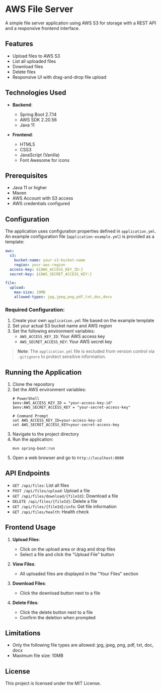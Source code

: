 # AWS File Server

A simple file server application using AWS S3 for storage with a REST API and a responsive frontend interface.

## Features

- Upload files to AWS S3
- List all uploaded files
- Download files
- Delete files
- Responsive UI with drag-and-drop file upload

## Technologies Used

- **Backend**:
  - Spring Boot 2.7.14
  - AWS SDK 2.20.56
  - Java 11

- **Frontend**:
  - HTML5
  - CSS3
  - JavaScript (Vanilla)
  - Font Awesome for icons

## Prerequisites

- Java 11 or higher
- Maven
- AWS Account with S3 access
- AWS credentials configured

## Configuration

The application uses configuration properties defined in `application.yml`. An example configuration file (`application-example.yml`) is provided as a template:

```yaml
aws:
  s3:
    bucket-name: your-s3-bucket-name
    region: your-aws-region
  access-key: ${AWS_ACCESS_KEY_ID:}
  secret-key: ${AWS_SECRET_ACCESS_KEY:}

file:
  upload:
    max-size: 10MB
    allowed-types: jpg,jpeg,png,pdf,txt,doc,docx
```

### Required Configuration:

1. Create your own `application.yml` file based on the example template
2. Set your actual S3 bucket name and AWS region
3. Set the following environment variables:
   - `AWS_ACCESS_KEY_ID`: Your AWS access key
   - `AWS_SECRET_ACCESS_KEY`: Your AWS secret key

> **Note**: The `application.yml` file is excluded from version control via `.gitignore` to protect sensitive information.

## Running the Application

1. Clone the repository
2. Set the AWS environment variables:
   ```
   # PowerShell
   $env:AWS_ACCESS_KEY_ID = "your-access-key-id"
   $env:AWS_SECRET_ACCESS_KEY = "your-secret-access-key"

   # Command Prompt
   set AWS_ACCESS_KEY_ID=your-access-key-id
   set AWS_SECRET_ACCESS_KEY=your-secret-access-key
   ```
3. Navigate to the project directory
4. Run the application:
   ```
   mvn spring-boot:run
   ```
5. Open a web browser and go to `http://localhost:8080`

## API Endpoints

- `GET /api/files`: List all files
- `POST /api/files/upload`: Upload a file
- `GET /api/files/download/{fileId}`: Download a file
- `DELETE /api/files/{fileId}`: Delete a file
- `GET /api/files/{fileId}/info`: Get file information
- `GET /api/files/health`: Health check

## Frontend Usage

1. **Upload Files**:
   - Click on the upload area or drag and drop files
   - Select a file and click the "Upload File" button

2. **View Files**:
   - All uploaded files are displayed in the "Your Files" section

3. **Download Files**:
   - Click the download button next to a file

4. **Delete Files**:
   - Click the delete button next to a file
   - Confirm the deletion when prompted

## Limitations

- Only the following file types are allowed: jpg, jpeg, png, pdf, txt, doc, docx
- Maximum file size: 10MB

## License

This project is licensed under the MIT License.
